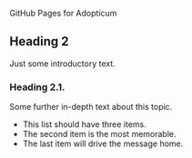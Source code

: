 GitHub Pages for Adopticum

## Heading 2

Just some introductory text.

### Heading 2.1.

Some further in-depth text about this topic.

- This list should have three items.
- The second item is the most memorable.
- The last item will drive the message home.

